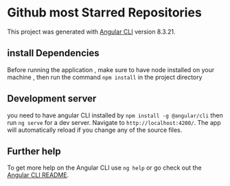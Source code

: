 # Github most Starred Repositories 

This project was generated with [Angular CLI](https://github.com/angular/angular-cli) version 8.3.21.

## install Dependencies 
Before running the application , make sure to have node installed on your machine , then run the command `npm install` in the project directory 

## Development server
you need to have angular CLI installed by `npm install -g @angular/cli` then run `ng serve` for a dev server. Navigate to `http://localhost:4200/`. The app will automatically reload if you change any of the source files.

## Further help
To get more help on the Angular CLI use `ng help` or go check out the [Angular CLI README](https://github.com/angular/angular-cli/blob/master/README.md).
